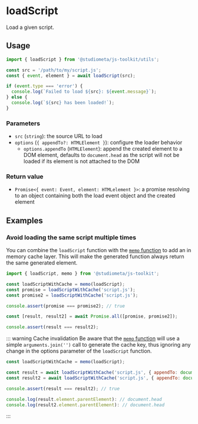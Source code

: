 # loadScript

Load a given script.

## Usage

```js
import { loadScript } from '@studiometa/js-toolkit/utils';

const src = '/path/to/my/script.js';
const { event, element } = await loadScript(src);

if (event.type === 'error') {
  console.log(`Failed to load ${src}: ${event.message}`);
} else {
  console.log(`${src} has been loaded!`);
}
```

### Parameters

- `src` (`string`): the source URL to load
- `options` (`{ appendTo?: HTMLElement }`): configure the loader behavior
  - `options.appendTo` (`HTMLElement`): append the created element to a DOM element, defaults to `document.head` as the script will not be loaded if its element is not attached to the DOM

### Return value

- `Promise<{ event: Event, element: HTMLelement }>`: a promise resolving to an object containing both the load event object and the created element

## Examples

### Avoid loading the same script multiple times

You can combine the `loadScript` function with the [`memo` function](/utils/memo.html) to add an in memory cache layer. This will make the generated function always return the same generated element.

```js
import { loadScript, memo } from '@studiometa/js-toolkit';

const loadScriptWithCache = memo(loadScript);
const promise = loadScriptWithCache('script.js');
const promise2 = loadScriptWithCache('script.js');

console.assert(promise === promise2); // true

const [result, result2] = await Promise.all([promise, promise2]);

console.assert(result === result2);
```

::: warning Cache invalidation
Be aware that the [`memo` function](/utils/memo.html) will use a simple `arguments.join('')` call to generate the cache key, thus ignoring any change in the options parameter of the `loadScript` function.

```js
const loadScriptWithCache = memo(loadScript);

const result = await loadScriptWithCache('script.js', { appendTo: document.head });
const result2 = await loadScriptWithCache('script.js', { appendTo: document.body });

console.assert(result === result2); // true

console.log(result.element.parentElement): // document.head
console.log(result2.element.parentElement): // document.head
```

:::
